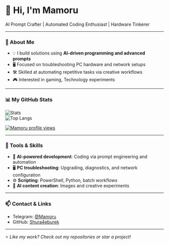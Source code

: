 # 👋 Hi, I'm Mamoru

AI Prompt Crafter | Automated Coding Enthusiast | Hardware Tinkerer

---

### 🚀 About Me
- 💡 I build solutions using **AI-driven programming and advanced prompts**
- 🖥️ Focused on troubleshooting PC hardware and network setups
- 🛠️ Skilled at automating repetitive tasks via creative workflows
- 🎮 Interested in gaming, Technology experiments

---

### 📊 My GitHub Stats
![Stats](https://github-readme-stats.vercel.app/api?username=Shura4eburek&show_icons=true&theme=radical)  
![Top Langs](https://github-readme-stats.vercel.app/api/top-langs/?username=Shura4eburek&layout=compact&theme=radical)

[![Mamoru profile views](https://u8views.com/api/v1/github/profiles/69597036/views/day-week-month-total-count.svg)](https://u8views.com/github/Shura4eburek)

---

### 🧠 Tools & Skills
- 🤖 **AI-powered development**: Coding via prompt engineering and automation
- 🖥️ **PC troubleshooting**: Upgrading, diagnostics, and network configuration
- ⚙️ **Scripting**: PowerShell, Python, batch workflows  
- 🎨 **AI content creation**: Images and creative experiments

---

### 📫 Contact & Links
- Telegram: [@Mamoru](https://t.me/)
- GitHub: [Shura4eburek](https://github.com/Shura4eburek)

---
⭐️ _Like my work? Check out my repositories or star a project!_
